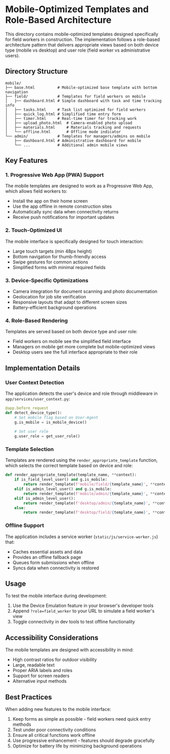 # Mobile-Optimized Templates and Role-Based Architecture

This directory contains mobile-optimized templates designed specifically for field workers in construction. The implementation follows a role-based architecture pattern that delivers appropriate views based on both device type (mobile vs desktop) and user role (field worker vs administrative users).

## Directory Structure

```
mobile/
├── base.html          # Mobile-optimized base template with bottom navigation
├── field/             # Templates for field workers on mobile
│   ├── dashboard.html # Simple dashboard with task and time tracking info
│   ├── tasks.html     # Task list optimized for field workers
│   ├── quick_log.html # Simplified time entry form 
│   ├── timer.html     # Real-time timer for tracking work
│   ├── upload_photo.html  # Camera-enabled photo upload
│   ├── materials.html     # Materials tracking and requests
│   └── offline.html       # Offline mode indicator
└── admin/             # Templates for managers/admins on mobile
    ├── dashboard.html # Administrative dashboard for mobile
    └── ...            # Additional admin mobile views
```

## Key Features

### 1. Progressive Web App (PWA) Support

The mobile templates are designed to work as a Progressive Web App, which allows field workers to:

- Install the app on their home screen
- Use the app offline in remote construction sites
- Automatically sync data when connectivity returns
- Receive push notifications for important updates

### 2. Touch-Optimized UI

The mobile interface is specifically designed for touch interaction:

- Large touch targets (min 48px height)
- Bottom navigation for thumb-friendly access
- Swipe gestures for common actions
- Simplified forms with minimal required fields

### 3. Device-Specific Optimizations

- Camera integration for document scanning and photo documentation
- Geolocation for job site verification
- Responsive layouts that adapt to different screen sizes
- Battery-efficient background operations

### 4. Role-Based Rendering

Templates are served based on both device type and user role:

- Field workers on mobile see the simplified field interface
- Managers on mobile get more complete but mobile-optimized views
- Desktop users see the full interface appropriate to their role

## Implementation Details

### User Context Detection

The application detects the user's device and role through middleware in `app/services/user_context.py`:

```python
@app.before_request
def detect_device_type():
    # Set mobile flag based on User-Agent
    g.is_mobile = is_mobile_device()
    
    # Set user role
    g.user_role = get_user_role()
```

### Template Selection

Templates are rendered using the `render_appropriate_template` function, which selects the correct template based on device and role:

```python
def render_appropriate_template(template_name, **context):
    if is_field_level_user() and g.is_mobile:
        return render_template(f'mobile/field/{template_name}', **context)
    elif is_admin_level_user() and g.is_mobile:
        return render_template(f'mobile/admin/{template_name}', **context)
    elif is_admin_level_user():
        return render_template(f'desktop/admin/{template_name}', **context)
    else:
        return render_template(f'desktop/field/{template_name}', **context)
```

### Offline Support

The application includes a service worker (`static/js/service-worker.js`) that:

- Caches essential assets and data
- Provides an offline fallback page
- Queues form submissions when offline
- Syncs data when connectivity is restored

## Usage

To test the mobile interface during development:

1. Use the Device Emulation feature in your browser's developer tools
2. Append `?role=field_worker` to your URL to simulate a field worker's view
3. Toggle connectivity in dev tools to test offline functionality

## Accessibility Considerations

The mobile templates are designed with accessibility in mind:

- High contrast ratios for outdoor visibility
- Large, readable text
- Proper ARIA labels and roles
- Support for screen readers
- Alternative input methods

## Best Practices

When adding new features to the mobile interface:

1. Keep forms as simple as possible - field workers need quick entry methods
2. Test under poor connectivity conditions
3. Ensure all critical functions work offline
4. Use progressive enhancement - features should degrade gracefully
5. Optimize for battery life by minimizing background operations 